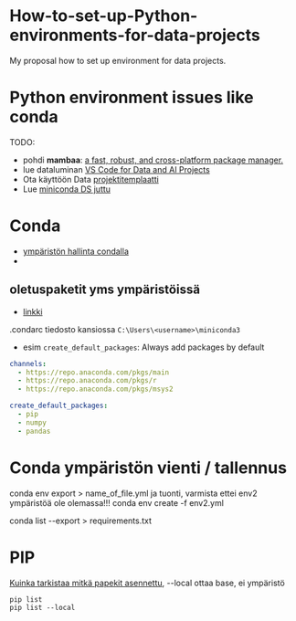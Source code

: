 # How-to-set-up-Python-environments-for-data-projects
My proposal how to set up environment for data projects.

# Python environment issues like conda
TODO:
- pohdi **mambaa**: [a fast, robust, and cross-platform package manager.](https://mamba.readthedocs.io/en/latest/index.html)
- lue dataluminan [VS Code for Data and AI Projects](https://datalumina.clickup.com/docs/9015213037/d/h/8cnjezd-17675/ddd52c673443975)
- Ota käyttöön Data [projektitemplaatti](https://github.com/datalumina/datalumina-project-template)
- Lue [miniconda DS juttu](https://eduand-alvarez.medium.com/setting-up-anaconda-on-your-windows-pc-6e39800c1afb)

# Conda
- [ympäristön hallinta condalla](https://docs.conda.io/projects/conda/en/latest/user-guide/tasks/manage-environments.html)
- 

## oletuspaketit yms ympäristöissä
- [linkki](https://docs.conda.io/projects/conda/en/latest/user-guide/configuration/settings.html#config-add-default-pkgs)

.condarc tiedosto kansiossa `C:\Users\<username>\miniconda3`
- esim `create_default_packages`: Always add packages by default
```yaml
channels:
  - https://repo.anaconda.com/pkgs/main
  - https://repo.anaconda.com/pkgs/r
  - https://repo.anaconda.com/pkgs/msys2

create_default_packages:
  - pip
  - numpy
  - pandas
```


# Conda ympäristön vienti / tallennus
conda env export > name_of_file.yml
ja tuonti, varmista ettei env2 ympäristöä ole olemassa!!!
conda env create -f env2.yml

conda list --export > requirements.txt



# PIP
[Kuinka tarkistaa mitkä papekit asennettu](https://stackoverflow.com/questions/739993/how-do-i-get-a-list-of-locally-installed-python-modules), --local ottaa base, ei ympäristö

```
pip list
pip list --local
```
